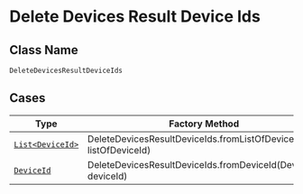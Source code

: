 
# Delete Devices Result Device Ids

## Class Name

`DeleteDevicesResultDeviceIds`

## Cases

| Type | Factory Method |
|  --- | --- |
| [`List<DeviceId>`](../../../doc/models/device-id.md) | DeleteDevicesResultDeviceIds.fromListOfDeviceId(List<DeviceId> listOfDeviceId) |
| [`DeviceId`](../../../doc/models/device-id.md) | DeleteDevicesResultDeviceIds.fromDeviceId(DeviceId deviceId) |


